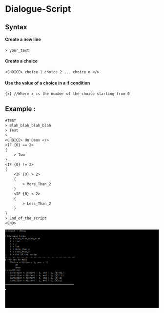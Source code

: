 # Dialogue-Script

## Syntax 
#### Create a new line
	> your_text
#### Create a choice 
	<CHOICE> choice_1 choice_2 ... choice_n </>
#### Use the value of a choice in a if condition 
	{x} //Where x is the number of the choice starting from 0


## Example :

	#TEST
	> Blah_blah_blah_blah
	> Test
	> _
	<CHOICE> Un Deux </>
	<IF {0} == 2>
	{
		> Two
	}
	<IF {0} != 2>
	{
		<IF {0} > 2>
		{
			> More_Than_2
		}
		<IF {0} < 2>
		{
			> Less_Than_2
		}
	}
	> End_of_the_script
	<END>
	
![alt text][Demo]

[Demo]: Gif35.gif "Logo Title Text 2"
